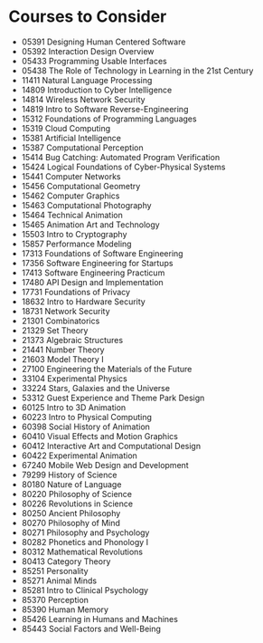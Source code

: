 # Courses to Consider

- 05391 Designing Human Centered Software
- 05392 Interaction Design Overview
- 05433 Programming Usable Interfaces
- 05438 The Role of Technology in Learning in the 21st Century
- 11411 Natural Language Processing
- 14809 Introduction to Cyber Intelligence
- 14814 Wireless Network Security
- 14819 Intro to Software Reverse-Engineering
- 15312 Foundations of Programming Languages
- 15319 Cloud Computing
- 15381 Artificial Intelligence
- 15387 Computational Perception
- 15414 Bug Catching: Automated Program Verification
- 15424 Logical Foundations of Cyber-Physical Systems
- 15441 Computer Networks
- 15456 Computational Geometry
- 15462 Computer Graphics
- 15463 Computational Photography
- 15464 Technical Animation
- 15465 Animation Art and Technology
- 15503 Intro to Cryptography
- 15857 Performance Modeling
- 17313 Foundations of Software Engineering
- 17356 Software Engineering for Startups
- 17413 Software Engineering Practicum
- 17480 API Design and Implementation
- 17731 Foundations of Privacy
- 18632 Intro to Hardware Security
- 18731 Network Security
- 21301 Combinatorics
- 21329 Set Theory
- 21373 Algebraic Structures
- 21441 Number Theory
- 21603 Model Theory I
- 27100 Engineering the Materials of the Future
- 33104 Experimental Physics
- 33224 Stars, Galaxies and the Universe
- 53312 Guest Experience and Theme Park Design
- 60125 Intro to 3D Animation
- 60223 Intro to Physical Computing
- 60398 Social History of Animation
- 60410 Visual Effects and Motion Graphics
- 60412 Interactive Art and Computational Design
- 60422 Experimental Animation
- 67240 Mobile Web Design and Development
- 79299 History of Science
- 80180 Nature of Language
- 80220 Philosophy of Science
- 80226 Revolutions in Science
- 80250 Ancient Philosophy
- 80270 Philosophy of Mind
- 80271 Philosophy and Psychology
- 80282 Phonetics and Phonology I
- 80312 Mathematical Revolutions
- 80413 Category Theory
- 85251 Personality
- 85271 Animal Minds
- 85281 Intro to Clinical Psychology
- 85370 Perception
- 85390 Human Memory
- 85426 Learning in Humans and Machines
- 85443 Social Factors and Well-Being

